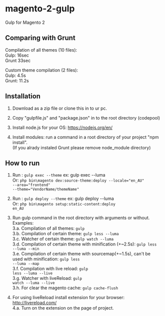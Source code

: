 # magento-2-gulp
Gulp for Magento 2


<h2>Comparing with Grunt</h2>

Compilation of all themes (10 files):<br/>
  Gulp: 16sec<br/>
  Grunt 33sec<br/>

Custom theme compilation (2 files):<br/>
  Gulp: 4.5s<br/>
  Grunt: 11.2s<br/>

<h2>Installation</h2>

1. Download as a zip file or clone this in to ur pc.

2. Copy "gulpfile.js" and "package.json" in to the root directory (codepool)

3. Install node.js for your OS: https://nodejs.org/en/

4. Install modules: run a command in a root directory of your project "npm install".
<br/>(If you alrady instaled Grunt please remove node_module directory)
   
<h2>How to run</h2>

1. Run : <code>gulp exec --theme</code>  ex: gulp exec --luma
    <br/>Or:  <code>php bin\magento dev:source-theme:deploy --locale="en_AU" --area="frontend" <br/>--theme="VendorName/themeName"</code>
   
2. Run : <code>gulp deploy --theme</code>  ex: gulp deploy --luma
    <br/>Or: <code>php bin\magento setup:static-content:deploy en_AU</code>
    

3. Run gulp command in the root directory with arguments or without. Examples:<br/>
3.a. Compilation of all themes: <code>gulp</code><br/>
3.b. Compilation of certain theme: <code>gulp less --luma</code><br/>
3.c. Watcher of certain theme: <code>gulp watch --luma</code><br/>
3.d. Compilation of certain theme with minification (+~2.5s): <code>gulp less --luma --min</code><br/>
3.e. Compilation of certain theme with sourcemap(+~1.5s), can't be used with minification: <code>gulp less --luma --map</code><br/>
3.f. Compilation with live reload: <code>gulp less --luma --live</code><br/>
3.g. Watcher with liveReload: <code>gulp watch --luma --live</code><br/>
3.h. For clear the magento cache: <code>gulp cache-flush</code><br/>
    
4. For using liveReload install extension for your browser: http://livereload.com/
<br/>4.a. Turn on the extension on the page of project.


